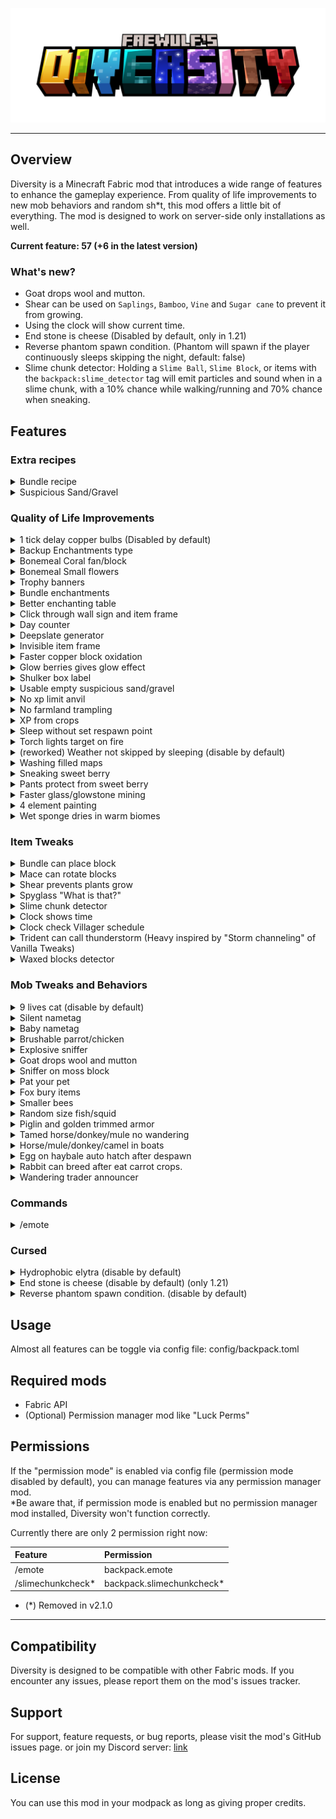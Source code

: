 <p align="center">
    <img src="https://github.com/FaeWulf/public-imgs/blob/main/mods/Diversity/banner2.png?raw=true" alt="banner"/>
</p>

---

## Overview

Diversity is a Minecraft Fabric mod that introduces a wide range of features to enhance the gameplay experience. From
quality of life improvements to new mob behaviors and random sh*t, this mod offers a little bit of everything. The
mod is designed to work on server-side only installations as well.

**Current feature: 57 (+6 in the latest version)**

### What's new?

- Goat drops wool and mutton.
- Shear can be used on `Saplings`, `Bamboo`, `Vine` and `Sugar cane` to prevent it from growing.
- Using the clock will show current time.
- End stone is cheese (Disabled by default, only in 1.21)
- Reverse phantom spawn condition.
  (Phantom will spawn if the player continuously sleeps skipping the night, default:
  false)
- Slime chunk detector: Holding a `Slime Ball`, `Slime Block`, or items with the `backpack:slime_detector` tag will
  emit
  particles and sound when in a slime chunk, with a 10% chance while walking/running and 70% chance when sneaking.

## Features

### Extra recipes

<details>
  <summary>Bundle recipe</summary>
  <img src="https://github.com/FaeWulf/public-imgs/blob/main/mods/Diversity/recipes/bundleRecipe.png?raw=true" alt="Bundle Recipe">
</details>

<details>
  <summary>Suspicious Sand/Gravel</summary>
  <img src="https://github.com/FaeWulf/public-imgs/blob/main/mods/Diversity/recipes/susSand.png?raw=true" alt="Bundle Recipe">
  <img src="https://github.com/FaeWulf/public-imgs/blob/main/mods/Diversity/recipes/susGravel.png?raw=true" alt="Bundle Recipe">
</details>

### Quality of Life Improvements

<details>
  <summary>1 tick delay copper bulbs (Disabled by default)</summary>
  <p>Make copper bulb block delay 1 tick like in the snapshot.</p>
  <img src="https://github.com/FaeWulf/public-imgs/blob/main/mods/Diversity/QoL/1tickdelayBulbBlock-min.gif?raw=true" alt="1tick Delay Bulb">
</details>

<details>
  <summary>Backup Enchantments type</summary>
  <p>Add weaker versions of the four protection enchantments.\nThese provide extra protection with effects identical to the originals but at only 25% of their original power.</p>
  <img src="https://github.com/FaeWulf/public-imgs/blob/main/mods/Diversity/QoL/backup_enchantment.png?raw=true" alt="Enchantment Backup preview">
  <img src="https://github.com/FaeWulf/public-imgs/blob/main/mods/Diversity/QoL/backup_enchantment-min.gif?raw=true" alt="Enchantment Backup">
</details>

<details>
  <summary>Bonemeal Coral fan/block</summary>
  <p>Coral fans and Coral blocks can be bonemeal (only in warm ocean biome) to grow into coral reef</p>
  <img src="https://github.com/FaeWulf/public-imgs/blob/main/mods/Diversity/QoL/bonemealCoral.gif?raw=true" alt="Bonemeal corals">
</details>

<details>
  <summary>Bonemeal Small flowers</summary>
  <p>Small flowers (except wither rose and torch flower) can be bonemeal to make it spreads around.</p>
  <img src="https://github.com/FaeWulf/public-imgs/blob/main/mods/Diversity/QoL/bonemealSmallFlower.gif?raw=true" alt="Bonemeal small flowers">
</details>

<details>
  <summary>Trophy banners</summary>
  <p>Add some Ominous banner-like banners as trophy. Obtains via boss drops, Shepherd Villager's gifts (Hero of the Village),...</p>
  <img src="https://github.com/FaeWulf/public-imgs/blob/main/mods/Diversity/QoL/trophyBanner.png?raw=true" alt="Trophy banners">
</details>

<details>
  <summary>Bundle enchantments</summary>
  <p>Add 2 enchantment for bundle (refill and capacity). If mod installed in client-side, slot indicator will calculate correctly.</p>
  <img src="https://github.com/FaeWulf/public-imgs/blob/main/mods/Diversity/QoL/bundleEnchantment-min.gif?raw=true" alt="Bundle enchantments">
</details>

<details>
  <summary>Better enchanting table</summary>
  <p>Enchanting tables can accept bookshelves placed two blocks away and can see bookshelves through non-solid blocks.</p>
  <img src="https://github.com/FaeWulf/public-imgs/blob/main/mods/Diversity/QoL/expandedEnchatingTable.gif?raw=true" alt="Expanded Enchanting Table">
</details>

<details>
  <summary>Click through wall sign and item frame</summary>
  <p>Allows right-clicking through signs and item frames (must holding item) if they are placed on chests, barrels, or shulker boxes (container blocks). Behave exactly like normally open container.<br/>
Shift to rotate item/edit sign.
    </p>
  <img src="https://github.com/FaeWulf/public-imgs/blob/main/mods/Diversity/QoL/clickThrough.gif?raw=true" alt="Click Through Sign and ItemFrame">
</details>

<details>
  <summary>Day counter</summary>
  <p>Day counter each day passed</p>
  <img src="https://github.com/FaeWulf/public-imgs/blob/main/mods/Diversity/QoL/day_counter-min.gif?raw=true" alt="Day counter">
</details>

<details>
  <summary>Deepslate generator</summary>
  <p>Deepslate will replace stone and cobble stone if lava + water below y-level 8</p>
  <img src="https://github.com/FaeWulf/public-imgs/blob/main/mods/Diversity/QoL/deepslate_generator-min.gif?raw=true" alt="Deepslate generator">
</details>

<details>
  <summary>Invisible item frame</summary>
  <p>Make item frames invisible by shift + right-clicking a non-dyed glass pane into them. They stay invisible when holding an item, otherwise, they emit particles as indicators.</p>
  <img src="https://github.com/FaeWulf/public-imgs/blob/main/mods/Diversity/QoL/invisibleItemFrame.gif?raw=true" alt="Invisible ItemFrame">
</details>

<details>
  <summary>Faster copper block oxidation</summary>
  <p>Copper block and its variations oxidize faster in rain and water.</p>
  <img src="https://github.com/FaeWulf/public-imgs/blob/main/mods/Diversity/QoL/fasterOxidization.gif?raw=true" alt="Faster Copper Block Oxidation">
</details>

<details>
  <summary>Glow berries gives glow effect</summary>
  <img src="https://github.com/FaeWulf/public-imgs/blob/main/mods/Diversity/QoL/glow-berries_glow-min.gif?raw=true" alt="Glow berries give glow effect">
</details>

<details>
  <summary>Shulker box label</summary>
  <p>Shulker box will shows its custom name upon placed.</p>
  <img src="https://github.com/FaeWulf/public-imgs/blob/main/mods/Diversity/QoL/shulkerLabel.gif?raw=true" alt="Shulker box label">
</details>

<details>
  <summary>Usable empty suspicious sand/gravel</summary>
  <p>You can add items (by shift right-click) into empty suspicious sand and gravel.</p>
  <img src="https://github.com/FaeWulf/public-imgs/blob/main/mods/Diversity/QoL/usableSusBlock.gif?raw=true" alt="Suspicious Sand/Gravel">
</details>

<details>
  <summary>No xp limit anvil</summary>
  <p>Removes the "Too Expensive" limitation from anvils. In Client side will still displays the "Too expensive" label, but still functional. This issue will be fixed if mod also installed in Client-side</p>
  <img src="https://github.com/FaeWulf/public-imgs/blob/main/mods/Diversity/QoL/no_level_limit_anvil.png?raw=true" alt="Anvil client">
</details>

<details>
  <summary>No farmland trampling</summary>
  <p>Farmland is not trampled if the entity (including players) is wearing Feather Falling boots or has the Slow Falling effect.</p>
  <img src="https://github.com/FaeWulf/public-imgs/blob/main/mods/Diversity/QoL/farmlandTrampling.gif?raw=true" alt="No farmland trampling">
</details>

<details>
  <summary>XP from crops</summary>
  <p>Gain xp from harvesting crops.</p>
  <img src="https://github.com/FaeWulf/public-imgs/blob/main/mods/Diversity/QoL/xpCrops.gif?raw=true" alt="XP from Crops">
</details>

<details>
  <summary>Sleep without set respawn point</summary>
  <p>Sneak and right-click a bed to sleep without changing your respawn point.</p>
  <img src="https://github.com/FaeWulf/public-imgs/blob/main/mods/Diversity/QoL/skipSetSpawnPoint.gif?raw=true" alt="Sleep Without Setting Respawn Point">
</details>

<details>
  <summary>Torch lights target on fire</summary>
  <p>If any entity holding torch while holding a torch, soul torch; target will be set on fire.</p>
  <img src="https://github.com/FaeWulf/public-imgs/blob/main/mods/Diversity/QoL/torch_fire_attack-min.gif?raw=true" alt="torch_light_fire">
</details>

<details>
  <summary>(reworked) Weather not skipped by sleeping (disable by default)</summary>
<p>
  <br>Sleeping doesn't clear weather.<br>RAIN_ONLY will keep rain only.<br>ALL_WEATHER will keep rain and thunder (this mode will prevent you from sleeping while thundering)
</p>
</details>

<details>
  <summary>Washing filled maps</summary>
  <p>Clean filled maps using cauldron.</p>
  <img src="https://github.com/FaeWulf/public-imgs/blob/main/mods/Diversity/QoL/washingFilledmap.gif?raw=true" alt="Washing Maps">
</details>

<details>
  <summary>Sneaking sweet berry</summary>
  <p>Sneaking through sweet berry bushes.</p>
  <img src="https://github.com/FaeWulf/public-imgs/blob/main/mods/Diversity/QoL/sneakingSweetBerry.gif?raw=true" alt="Sneaking Sweet Berry">
</details>

<details>
  <summary>Pants protect from sweet berry</summary>
  <p>Wearing pants protects you from sweet berry bush damage.</p>
  <img src="https://github.com/FaeWulf/public-imgs/blob/main/mods/Diversity/QoL/sneakingSweetBerry.gif?raw=true" alt="Pants Protect from Sweet Berry">
</details>

<details>
  <summary>Faster glass/glowstone mining</summary>
  <p>Pickaxes mine glass-related blocks and glowstone faster.</p>
  <img src="https://github.com/FaeWulf/public-imgs/blob/main/mods/Diversity/QoL/glassblockMining.gif?raw=true" alt="Faster Pickaxe Mining">
</details>

<details>
  <summary>4 element painting</summary>
  <p>4 Element 2x2 paintings can now be placed in survival mode.</p>
  <img src="https://github.com/FaeWulf/public-imgs/blob/main/mods/Diversity/QoL/elementPaintings.png?raw=true" alt="4 Element Painting">
</details>

<details>
  <summary>Wet sponge dries in warm biomes</summary>
  <p>Wet sponge placed in warm biome will eventually dry out</p>
  <img src="https://github.com/FaeWulf/public-imgs/blob/main/mods/Diversity/QoL/wetsponge_dry_warmbiome-min.gif?raw=true" alt="wetsponge_dries_warmbiomes">
</details>

### Item Tweaks

<details>
  <summary>Bundle can place block</summary>
  <p>Switch to place mode by holding bundle and shift-leftclick to the ground.
Then you can place block that inside the bundle.</p>
  <img src="https://github.com/FaeWulf/public-imgs/blob/main/mods/Diversity/item/bundlePlaceBlocks-min.gif?raw=true" alt="bundlePlaceBlock">
</details>

<details>
  <summary>Mace can rotate blocks</summary>
  <p>Use mace (sneaking + right-click) to rotate directional blocks if possible.</p>
  <img src="https://github.com/FaeWulf/public-imgs/blob/main/mods/Diversity/item/maceRotateBlocks-min.gif?raw=true" alt="maceRotateBlock">
</details>

<details>
  <summary>Shear prevents plants grow</summary>
  <p>Shear can be used on `Saplings`, `Bamboo`, `Vine` and `Sugar cane` to prevent it from growing.</p>
  <img src="https://github.com/FaeWulf/public-imgs/blob/main/mods/Diversity/item/shearPreventPlantGrow.gif?raw=true" alt="ShearPreventPlantGrow">
</details>

<details>
  <summary>Spyglass "What is that?"</summary>
  <p>See additional block/entity information (noteblock, trailspawner cooldown, redstone power, xp stored inside furnace,...) with a Spyglass, default radius is 5 blocks, zoom with Spyglass will extend to 32 blocks</p>
  <img src="https://github.com/FaeWulf/public-imgs/blob/main/mods/Diversity/item/spyglassWhatIsThat-min.gif?raw=true" alt="spyglassHUD">
</details>

<details>
  <summary>Slime chunk detector</summary>
  <p> Holding a `Slime Ball`, `Slime Block`, or items with the `backpack:slime_detector` tag will emit particles and sound when in a slime chunk, with a 10% chance while walking/running and 70% chance when sneaking.</p>
</details>

<details>
  <summary>Clock shows time</summary>
  <p>Use the clock to show the current world's time.</p>
</details>

<details>
  <summary>Clock check Villager schedule</summary>
  <p>Check villager work schedule by holding Clock in hand and right-click any type of workstation block.</p>
  <img src="https://github.com/FaeWulf/public-imgs/blob/main/mods/Diversity/item/clockCheckSchedule-min.gif?raw=true" alt="clockSchedule">
</details>

<details>
  <summary>Trident can call thunderstorm (Heavy inspired by "Storm channeling" of Vanilla Tweaks)</summary>
  <p>If standing at max y-level and throw a channeling trident (with >50% durability) up to the sky
 Thunder storm will be summoned, in return trident will lose channeling and all of durability (will not break)</p>
  <img src="https://github.com/FaeWulf/public-imgs/blob/main/mods/Diversity/item/trident_call_thunderstorm-min.gif?raw=true" alt="trident_call_thunderstrorm">
</details>

<details>
  <summary>Waxed blocks detector</summary>
  <p>Waxed copper blocks will emit particles if holding a spyglass while sneaking.</p>
  <img src="https://github.com/FaeWulf/public-imgs/blob/main/mods/Diversity/item/waxBlockIndicator-min.gif?raw=true" alt="waxBlockCheck">
</details>

### Mob Tweaks and Behaviors

<details>
  <summary>9 lives cat (disable by default)</summary>
  <p>Cat has 9 lives</p>
  <img src="https://github.com/FaeWulf/public-imgs/blob/main/mods/Diversity/entity/9_lives_cat-min.gif?raw=true" alt="Cat has 9 lives">
</details>

<details>
  <summary>Silent nametag</summary>
  <p>Nametag 'silent' 'shutup' will make mobs silent</p>
</details>

<details>
  <summary>Baby nametag</summary>
  <p>Nametag 'baby' will force baby animals never grow up</p>
</details>

<details>
  <summary>Brushable parrot/chicken</summary>
  <p>Brushing parrots or chickens will drop feathers.</p>
  <img src="https://github.com/FaeWulf/public-imgs/blob/main/mods/Diversity/entity/brushChickenParrot.gif?raw=true" alt="Brush Parrot/Chicken">
</details>

<details>
  <summary>Explosive sniffer</summary>
  <p>Right-click powder (gun powder, blaze powder, sugar, redstone, glowstone dust) to Sniffer will make it sniffs and...<br/>
"To teach kids never to sniff something unknown."<br/>
- Faewulf
</p>
  <img src="https://github.com/FaeWulf/public-imgs/blob/main/mods/Diversity/entity/ExplodeSniffer.gif?raw=true" alt="Explosive Sniffer">
</details>

<details>
  <summary>Goat drops wool and mutton</summary>
  <p>Goat drops wool and mutton when killed.</p>
</details>

<details>
  <summary>Sniffer on moss block</summary>
  <p>Sniffer will drops spores blossom/Small dripleaf when sniffed on moss blocks.</p>
  <img src="https://github.com/FaeWulf/public-imgs/blob/main/mods/Diversity/entity/snifferMossBlock.gif?raw=true" alt="Sniffer on Moss Block">
</details>

<details>
  <summary>Pat your pet</summary>
  <p>Interact with your pets via shift + right-click (wolf, cat, horse, parrot) to pat them.</p>
  <img src="https://github.com/FaeWulf/public-imgs/blob/main/mods/Diversity/entity/patYourpets.gif?raw=true" alt="Pat Your Pet">
</details>

<details>
  <summary>Fox bury items</summary>
  <p>Foxes can bury items in sand or gravel.</p>
  <img src="https://github.com/FaeWulf/public-imgs/blob/main/mods/Diversity/entity/foxBuryItems.gif?raw=true" alt="Fox Bury Items">
</details>

<details>
  <summary>Smaller bees</summary>
  <p>Bees are now half their default size.</p>
  <img src="https://github.com/FaeWulf/public-imgs/blob/main/mods/Diversity/entity/smallerBee.png?raw=true" alt="Smaller Bees">
</details>

<details>
  <summary>Random size fish/squid</summary>
  <p>Fish and squid now come in random sizes.</p>
  <img src="https://github.com/FaeWulf/public-imgs/blob/main/mods/Diversity/entity/randomSizeFishes.png?raw=true" alt="Random Size Fish/Squid">
</details>

<details>
  <summary>Piglin and golden trimmed armor</summary>
  <p>Piglins treat golden trimmed armor as golden armor.</p>
  <img src="https://github.com/FaeWulf/public-imgs/blob/main/mods/Diversity/entity/piglinGoldenTrim-min.gif?raw=true" alt="Piglin and Golden Armor">
</details>

<details>
  <summary>Tamed horse/donkey/mule no wandering</summary>
  <p>Tamed animals wearing saddles won't move around.</p>
  <img src="https://github.com/FaeWulf/public-imgs/blob/main/mods/Diversity/entity/noWanderingTamedHorse.gif?raw=true" alt="Tamed Horse/Donkey/Mule">
</details>

<details>
  <summary>Horse/mule/donkey/camel in boats</summary>
  <p>Horses, donkeys, and mules can fit in boats!</p>
  <img src="https://github.com/FaeWulf/public-imgs/blob/main/mods/Diversity/entity/horseSitOnBoat.gif?raw=true" alt="Horses in Boats">
</details>

<details>
  <summary>Egg on haybale auto hatch after despawn</summary>
  <p>Chicken eggs on haybale will try to hatch after it despawned.</p>
  <img src="https://github.com/FaeWulf/public-imgs/blob/main/mods/Diversity/entity/eggOnGroundTryHatch-min.gif?raw=true" alt="Egg hatch despawn">
</details>

<details>
  <summary>Rabbit can breed after eat carrot crops.</summary>
  <img src="https://github.com/FaeWulf/public-imgs/blob/main/mods/Diversity/entity/rabbitAutoBreedWithCarrotCrops-min.gif?raw=true" alt="RabbitAutoBreed">
</details>

<details>
  <summary>Wandering trader announcer</summary>
  <p>Send a message to player when wandering trader appears.</p>
</details>

### Commands

<details>
  <summary>/emote</summary>
  <p>Perform sound like meow, purr, purroew, and woof in chat. Inspired by plugin [PlayerMeowing](https://modrinth.com/plugin/playermeowing)</p>
</details>

### Cursed

<details>
  <summary>Hydrophobic elytra (disable by default)</summary>
  <p>Elytra can't be use in rain, or in water.</p>
  <img src="https://github.com/FaeWulf/public-imgs/blob/main/mods/Diversity/cursed/hydrophobic_elytra-min.gif?raw=true" alt="Hydrophobic_elytra">
</details>

<details>
  <summary>End stone is cheese (disable by default) (only 1.21)</summary>
  <p>you can eat end stone :)</p>
</details>

<details>
  <summary>Reverse phantom spawn condition. (disable by default)</summary>
  <p>Phantom will spawn if the player continuously sleeps skipping the night.</p>
</details>

## Usage

Almost all features can be toggle via config file: config/backpack.toml

## Required mods

- Fabric API
- (Optional) Permission manager mod like "Luck Perms"

## Permissions

If the "permission mode" is enabled via config file (permission mode disabled by default), you can manage features via
any permission manager mod.<br/>
*Be aware that, if permission mode is enabled but no permission manager mod installed, Diversity won't function
correctly.

Currently there are only 2 permission right now:

| Feature           | Permission                 |
|:------------------|:---------------------------|
| /emote            | backpack.emote            |
| /slimechunkcheck* | backpack.slimechunkcheck* |

- (*) Removed in v2.1.0

---

## Compatibility

Diversity is designed to be compatible with other Fabric mods. If you encounter any issues, please report them on the
mod's issues tracker.

## Support

For support, feature requests, or bug reports, please visit the mod's GitHub issues page.
or join my Discord server: [link](https://discord.gg/xZneCTcEvb)

## License

You can use this mod in your modpack as long as giving proper credits.